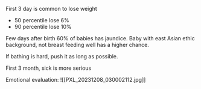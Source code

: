 First 3 day is common to lose weight
- 50 percentile lose 6%
- 90 percentile lose 10%

Few days after birth 60% of babies has jaundice. Baby with east Asian ethic background, not breast feeding well has a higher chance.

If bathing is hard, push it as long as possible.

First 3 month, sick is more serious

Emotional evaluation:
![[PXL_20231208_030002112.jpg]]
